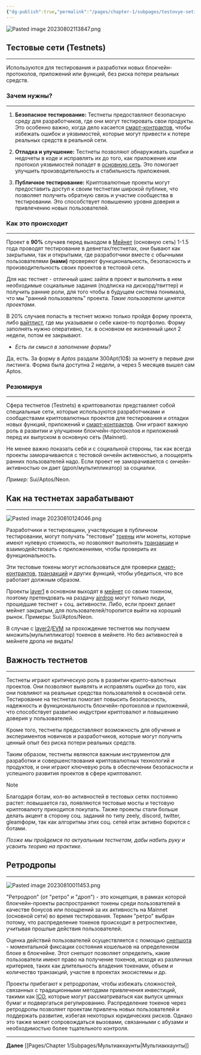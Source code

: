 ```yaml
---
{"dg-publish":true,"permalink":"/pages/chapter-1/subpages/testovye-seti-i-retrodropy/"}
---
```



![Pasted image 20230802113847.png](/img/user/Images/Pasted%20image%2020230802113847.png)

## Тестовые сети (Testnets)
---
Используются для тестирования и разработки новых блокчейн-протоколов, приложений или функций, без риска потери реальных средств.

### Зачем нужны?
---
1. **Безопасное тестирование:** Тестнеты предоставляют безопасную среду для разработчиков, где они могут тестировать свои продукты. Это особенно важно, когда дело касается [смарт-контрактов](https://hackmd.io/MvArMZvRQj2fP5zwruxypw), чтобы избежать ошибок и уязвимостей, которые могут привести к потере реальных средств в реальной сети.

2. **Отладка и улучшение:** Тестнеты позволяют обнаруживать ошибки и недочеты в коде и исправлять их до того, как приложение или протокол уязвимостей попадет в [основную сеть](https://hackmd.io/voJg5zgHQK6Cgd87c_hnXQ). Это помогает улучшить производительность и стабильность приложения.

3. **Публичное тестирование:** Криптовалютные проекты могут предоставить доступ к своим тестнетам широкой публике, что позволяет получить обратную связь и участие сообщества в тестировании. Это способствует повышению уровня доверия и привлечению новых пользователей.

### Как это происходит
---
Проект в **90%** случаев перед выходом в [Мейнет](https://hackmd.io/voJg5zgHQK6Cgd87c_hnXQ) (основную сеть) 1-1.5 года проводят тестирование в девнетах/тестнетах, они бывают как закрытыми, так и открытыми, где разработчики вместе с обычными пользователями **(нами)** проверяют функциональность, безопасность и производительность своих проектов в тестовой сети.

Для нас тестнет - отличный шанс зайти в проект и выполнить в нем необходимые социальные задания (подписка на дискорд/твиттер) и получить ранние роли, для того чтобы в будущем система понимала, что мы "ранний пользователь" проекта. _Такие пользователи ценятся проектами_.

В 20% случаев попасть в тестнет можно только пройдя форму проекта, либо [вайтлист](https://hackmd.io/_uSzcuwrQ7KIr7tvV9hQeg), где мы указываем о себе какое-то портфолио. Форму заполнять нужно оперативно, т.к. в основном ее жизненный цикл 2 недели, потом ее закрывают.

* _Есть ли смысл в заполнение формы?_

Да, есть. За форму в _Aptos_ раздали 300Apt(10$) за монету в первые дни листинга. Форма была доступна 2 недели, а через 5 месяцев вышел сам Aptos.

### Резюмируя
---
Сфера тестнетов (Testnets) в криптовалютах представляет собой специальные сети, которые используются разработчиками и сообществами криптовалютных проектов для тестирования и отладки новых функций, приложений и [смарт-контрактов](https://hackmd.io/MvArMZvRQj2fP5zwruxypw). Они играют важную роль в развитии и улучшении блокчейн-протоколов и приложений перед их выпуском в основную сеть (Mainnet).

Не менее важно показать себя и с социальной стороны, так как всегда проекты заморачиваются с тестовой ончейн активностью, а поощерять ранних пользователей надо. Если проект не заморачивается с ончейн-активностью он дает (дроп/мультипликатор) за социалки.

_Пример:_ Sui/Aptos/Neon.

## Как на тестнетах зарабатывают
---

![Pasted image 20230810124046.png](/img/user/Images/Pasted%20image%2020230810124046.png)

Разработчики и тестировщики, участвующие в публичном тестировании, могут получать "тестовые" [токены](https://hackmd.io/4QJ8XNawRIKHnEGuFRQgRg) или монеты, которые имеют нулевую стоимость, но позволяют выполнять [транзакции](https://hackmd.io/vUoz3rZyQn2h1HEGNsGm_Q) и взаимодействовать с приложениями, чтобы проверить их функциональность.

Эти тестовые токены могут использоваться для проверки [смарт-контрактов](https://hackmd.io/MvArMZvRQj2fP5zwruxypw), [транзакций](https://hackmd.io/vUoz3rZyQn2h1HEGNsGm_Q) и других функций, чтобы убедиться, что все работает должным образом.

Проекты [layer1](https://hackmd.io/fTpyd91LTO-cNVK6ibf2og) в основном выходят в [мейнет](https://hackmd.io/voJg5zgHQK6Cgd87c_hnXQ) со своим токеном, поэтому претендовать на раздачу [airdrop](https://hackmd.io/9UBuWtq7Sb6uqQO8gcJqpA) могут только люди, прошедшие тестнет + соц. активности. Либо, если проект делает мейнет закрытым, для пользователей/торопится выйти на хороший рынок. Примеры: Sui/Aptos/Neon.

В случае с [layer2](https://hackmd.io/vOoMYEXDRQ-BKWrPfEqiMw)/[EVM](https://hackmd.io/AUA9b1-tRqyp4uBAoEmjkA) за прохождение тестнетов мы получаем множить(мультипликатор) токенов в мейнете. Но без активностей в мейнете дропа не видать!

## Важность тестнетов
---
Тестнеты играют критическую роль в развитии крипто-валютных проектов. Они позволяют выявлять и исправлять ошибки до того, как они повлияют на реальные средства пользователей в основной сети. Тестирование на тестнетах помогает повысить безопасность, надежность и функциональность блокчейн-протоколов и приложений, что способствует развитию индустрии криптовалют и повышению доверия у пользователей.

Кроме того, тестнеты предоставляют возможность для обучения и экспериментов новичков и разработчиков, которые могут получить ценный опыт без риска потери реальных средств.

Таким образом, тестнеты являются важным инструментом для разработки и совершенствования криптовалютных технологий и продуктов, и они играют ключевую роль в обеспечении безопасности и успешного развития проектов в сфере криптовалют.

> [!NOTE]  
> Благодаря ботам, кол-во активностей в тестовых сетях постоянно растет: повышается газ, появляются тестовые мосты и тестовую криптовалюту приходится покупать. Также проекты стали больше делать акцент в сторону соц. заданий по типу zeely, discord, twitter, gleamформ, так как алгоритмы этих соц. сетей итак активно борются с ботами.

_Позже мы пройдемся по актуальным тестнетам, дабы набить руку и усвоить теорию на практике._

## Ретродропы
---

![Pasted image 20230810011453.png](/img/user/Images/Pasted%20image%2020230810011453.png)

"Ретродроп" (от "ретро" и "дроп") - это концепция, в рамках которой блокчейн-проекты распространяют токены среди пользователей в качестве бонусов или поощрений за их активность на Mainnet (основной сети) во время тестирования. Термин "ретро" выбран потому, что распределение токенов происходит в ретроспективе, учитывая прошлые действия пользователей.

Оценка действий пользователей осуществляется с помощью [снепшота](https://hackmd.io/ODWyEvY7RsilsWAhUfjj9A) - моментальной фиксации состояния кошельков на определенном блоке в блокчейне. Этот снепшот позволяет определить, какие пользователи имеют право на получение токенов, исходя из различных критериев, таких как длительность владения токенами, объем и количество транзакций, участие в проектах экосистемы и др.

Проекты прибегают к ретродропам, чтобы избежать сложностей, связанных с традиционными методами привлечения инвестиций, такими как [ICO](https://hackmd.io/wY8fl9mgTB2Af84GyVIfzQ), которые могут рассматриваться как выпуск ценных бумаг и подвергаться регулированию. Распределение токенов через ретродропы позволяет проектам привлечь новых пользователей и поддержать развитие, избегая некоторых юридических рисков. Однако это также может сопровождаться вызовами, связанными с абузами и необходимостью более тщательного контроля.

---

**Далее** [[Pages/Chapter 1/Subpages/Мультиаккаунты\|Мультиаккаунты]]
